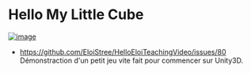 # Hello My Little Cube

[![image](https://github.com/user-attachments/assets/4e1269f2-57ae-467e-81f4-ef5e6879cb13)](https://github.com/EloiStree/HelloEloiTeachingVideo/issues/80)
- https://github.com/EloiStree/HelloEloiTeachingVideo/issues/80  
Démonstraction d'un petit jeu vite fait pour commencer sur Unity3D.  
